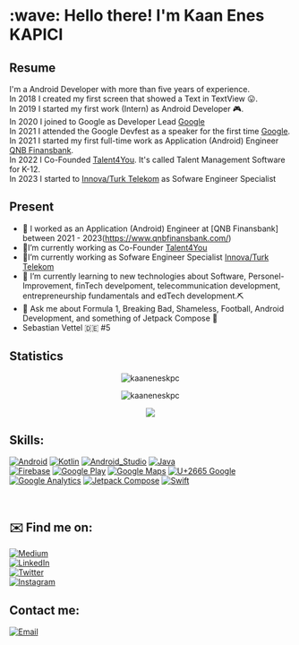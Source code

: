 <h1 align="left" id="kaaneneskpc-title">:wave: Hello there! I'm Kaan Enes KAPICI</h1>

## Resume
I'm a Android Developer with more than five years of experience.</br>
In 2018 I created my first screen that showed a Text in TextView 😛.</br>
In 2019 I started my first work (Intern) as Android Developer 🎮.</br>
In 2020 I joined to Google as Developer Lead [Google](https://communityleads.dev/home/ls/profile/kaaneneskpc)</br>
In 2021 I attended the Google Devfest as a speaker for the first time [Google](https://developers.google.com/community/devfest).</br>
In 2021 I started my first full-time work as Application (Android) Engineer [QNB Finansbank](https://www.qnbfinansbank.com/).</br>
In 2022 I Co-Founded [Talent4You](https://www.linkedin.com/company/talentforyouconnectfuture/). It's called Talent Management Software for K-12.</br>
In 2023 I started to [Innova/Turk Telekom](https://www.innova.com.tr/tr) as Sofware Engineer Specialist

## Present
- 🔭 I worked as an Application (Android) Engineer at [QNB Finansbank] between 2021 - 2023(https://www.qnbfinansbank.com/)
- 🔭I’m currently working as Co-Founder [Talent4You](https://www.linkedin.com/company/talentforyouconnectfuture/)
- 🔭I’m currently working as Sofware Engineer Specialist [Innova/Turk Telekom](https://www.innova.com.tr/tr)
- 🌱 I’m currently learning to new technologies about Software, Personel-Improvement, finTech develpoment, 
telecommunication development, entrepreneurship fundamentals and edTech development.⛏
- 💬 Ask me about Formula 1, Breaking Bad, Shameless, Football, Android Development, and something of Jetpack Compose 🚀
- Sebastian Vettel 🇩🇪 #5

## Statistics
<div align="center">
    
<p align="center"><img src="https://komarev.com/ghpvc/?username=kaaneneskpc" alt="kaaneneskpc" /></p>
<p align="center"><img src="https://github-readme-stats.vercel.app/api?username=kaaneneskpc&show_icons=true" alt="kaaneneskpc" /></p>
<p align="center">
    
  ![](https://komarev.com/ghpvc/?username=kaaneneskpc&style=for-the-badge)
    
  </div>
</p>
</p>

## Skills: 

[![Android](https://img.shields.io/badge/Android-3DDC84?style=for-the-badge&logo=android&logoColor=white&labelColor=101010)]()
[![Kotlin](https://img.shields.io/badge/Kotlin-0095D5?style=for-the-badge&logo=kotlin&logoColor=white&labelColor=101010)]()
[![Android_Studio](https://img.shields.io/badge/Android_Studio-3DDC84?style=for-the-badge&logo=android-studio&logoColor=white&labelColor=101010)]()
[![Java](https://img.shields.io/badge/Java-007396?style=for-the-badge&logo=java&logoColor=white&labelColor=101010)]()
</br>
[![Firebase](https://img.shields.io/badge/Firebase-FFCA28?style=for-the-badge&logo=firebase&logoColor=white&labelColor=101010)]()
[![Google Play](https://img.shields.io/badge/Google_Play-414141?style=for-the-badge&logo=google%20play&logoColor=white&labelColor=101010)]()
[![Google Maps](https://img.shields.io/badge/Google_Maps-4285F4?style=for-the-badge&logo=google%20maps&logoColor=white&labelColor=101010)]()
[![U+2665 Google](https://img.shields.io/badge/❤️_Google-EC1C24?style=for-the-badge&logo=google&logoColor=white&labelColor=101010)]()
</br>
[![Google Analytics](https://img.shields.io/badge/Google_Analytics-E37400?style=for-the-badge&logo=google%20analytics&logoColor=white&labelColor=101010)]()
[![Jetpack Compose](https://img.shields.io/badge/Jetpack%20Compose-3DDC84?style=for-the-badge&logo=android&logoColor=white&labelColor=101010)]()
[![Swift](https://img.shields.io/badge/swift-F54A2A?style=for-the-badge&logo=swift&logoColor=white&labelColor=101010)]()

</br>


## ✉️ Find me on:


[![Medium](https://img.shields.io/badge/Medium-@kaaneneskpc-9146FF?style=for-the-badge&logo=medium&logoColor=white&labelColor=101010)](https://medium.com/@kaaneneskpc)
</br>
[![LinkedIn](https://img.shields.io/badge/LinkedIn-kaaneneskpc-0077B5?style=for-the-badge&logo=linkedin&logoColor=white&labelColor=101010)](https://www.linkedin.com/in/kaaneneskpc/)
</br>
[![Twitter](https://img.shields.io/badge/Twitter-@kaaneneskpc-1DA1F2?style=for-the-badge&logo=twitter&logoColor=white&labelColor=101010)](https://twitter.com/kaaneneskpc)
</br>
[![Instagram](https://img.shields.io/badge/Instagram-@kaaneneskpc-E4405F?style=for-the-badge&logo=instagram&logoColor=white&labelColor=101010)](https://instagram.com/kaaneneskpc)
</br>


## Contact me:

[![Email](https://img.shields.io/badge/kaaneneskpc1@gmail.com-my_personal_email-EC5252?style=for-the-badge&logo=gmail&logoColor=white&labelColor=101010)](mailto:kaaneneskpc1@gmail.com)
<br />








